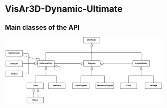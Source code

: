 # VisAr3D-Dynamic-Ultimate

<h2>Main classes of the API</h2>
<img src="https://raw.githubusercontent.com/filran/VisAr3D-Dynamic-Ultimate/34b0ec1c6c009e75c790867efd9f54dfbacac0e0/Assets/Scripts/ThreeDUMLAPI/api.png" />

